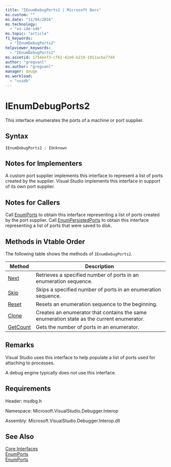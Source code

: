 ```yaml
---
title: "IEnumDebugPorts2 | Microsoft Docs"
ms.custom: ""
ms.date: "11/04/2016"
ms.technology: 
  - "vs-ide-sdk"
ms.topic: "article"
f1_keywords: 
  - "IEnumDebugPorts2"
helpviewer_keywords: 
  - "IEnumDebugPorts2"
ms.assetid: 1754eef3-cf62-42e0-b218-1911acba77d4
author: "gregvanl"
ms.author: "gregvanl"
manager: douge
ms.workload: 
  - "vssdk"
---
```

# IEnumDebugPorts2
This interface enumerates the ports of a machine or port supplier.  
  
## Syntax  
  
```  
IEnumDebugPorts2 : IUnknown  
```  
  
## Notes for Implementers  
 A custom port supplier implements this interface to represent a list of ports created by the supplier. Visual Studio implements this interface in support of its own port supplier.  
  
## Notes for Callers  
 Call [EnumPorts](../../../extensibility/debugger/reference/idebugportsupplier2-enumports.md) to obtain this interface representing a list of ports created by the port supplier. Call [EnumPersistedPorts](../../../extensibility/debugger/reference/idebugportsupplier3-enumpersistedports.md) to obtain this interface representing a list of ports that were saved to disk.  
  
## Methods in Vtable Order  
 The following table shows the methods of `IEnumDebugPorts2`.  
  
|Method|Description|  
|------------|-----------------|  
|[Next](../../../extensibility/debugger/reference/ienumdebugports2-next.md)|Retrieves a specified number of ports in an enumeration sequence.|  
|[Skip](../../../extensibility/debugger/reference/ienumdebugports2-skip.md)|Skips a specified number of ports in an enumeration sequence.|  
|[Reset](../../../extensibility/debugger/reference/ienumdebugports2-reset.md)|Resets an enumeration sequence to the beginning.|  
|[Clone](../../../extensibility/debugger/reference/ienumdebugports2-clone.md)|Creates an enumerator that contains the same enumeration state as the current enumerator.|  
|[GetCount](../../../extensibility/debugger/reference/ienumdebugports2-getcount.md)|Gets the number of ports in an enumerator.|  
  
## Remarks  
 Visual Studio uses this interface to help populate a list of ports used for attaching to processes.  
  
 A debug engine typically does not use this interface.  
  
## Requirements  
 Header: msdbg.h  
  
 Namespace: Microsoft.VisualStudio.Debugger.Interop  
  
 Assembly: Microsoft.VisualStudio.Debugger.Interop.dll  
  
## See Also  
 [Core Interfaces](../../../extensibility/debugger/reference/core-interfaces.md)   
 [EnumPorts](../../../extensibility/debugger/reference/idebugcoreserver2-enumports.md)   
 [EnumPorts](../../../extensibility/debugger/reference/idebugportsupplier2-enumports.md)